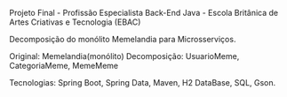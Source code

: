 Projeto Final - Profissão Especialista Back-End Java - Escola Britânica de Artes Criativas e Tecnologia (EBAC)

Decomposição do monólito Memelandia para Microsserviços.

Original: Memelandia(monólito)
Decomposição: UsuarioMeme, CategoriaMeme, MemeMeme

Tecnologias: Spring Boot, Spring Data, Maven, H2 DataBase, SQL, Gson.
